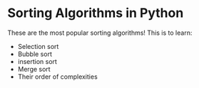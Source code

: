 # Sorting Algorithms in Python

These are the most popular sorting algorithms! This is to learn:
- Selection sort
- Bubble sort
- insertion sort
- Merge sort 
- Their order of complexities

